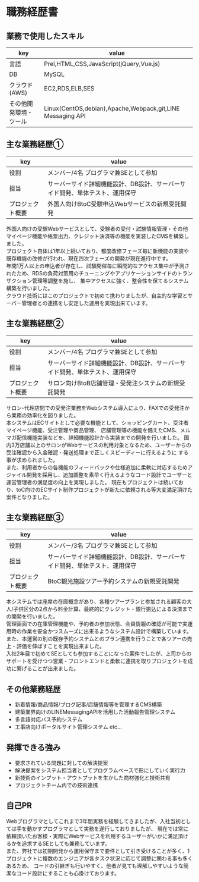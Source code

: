 # 職務経歴書

## 業務で使用したスキル
|key|value|
|----|----|
|言語|Prel,HTML,CSS,JavaScript(jQuery,Vue.js)|
|DB|MySQL|
|クラウド(AWS)|EC2,RDS,ELB,SES|
|その他開発環境・ツール|Linux(CentOS,debian),Apache,Webpack,git,LINE Messaging API|

## 主な業務経歴①
|key|value|
|----|----|
|役割|メンバー/4名 プログラマ兼SEとして参加|
|担当|サーバーサイド詳細機能設計、DB設計、サーバーサイド開発、単体テスト、運用保守|
|プロジェクト概要|外国人向けBtoC受験申込Webサービスの新規受託開発|

外国人向けの受験Webサービスとして、受験者の受付・試験情報管理・その他マイページ機能や帳票出力、クレジット決済等の機能を実装したCMSを構築しました。<br>
プロジェクト自体は1年以上続いており、都度改修フェーズ毎に新機能の実装や既存機能の改修が行われ、現在四次フェーズの開発が現在進行中です。<br>
年間1万人以上の申込者が存在し、試験開催毎に瞬間的なアクセス集中が予測されたため、RDSの負荷対策用のチューニングやアプリケーションサイドのトランザクション管理等調整を施し、
集中アクセスに強く、整合性を保てるシステム構築を行いました。<br>
クラウド技術にはこのプロジェクトで初めて携わりましたが、自主的な学習とサーバー管理者との連携をし安定した運用を実現出来ています。

## 主な業務経歴②
|key|value|
|----|----|
|役割|メンバー/4名 プログラマ兼SEとして参加|
|担当|サーバーサイド詳細機能設計、DB設計、サーバーサイド開発、単体テスト、運用保守|
|プロジェクト概要|サロン向けBtoB店舗管理・受発注システムの新規受託開発|

サロン-代理店間での受発注業務をWebシステム導入により、FAXでの受発注から業務の効率化を図りました。<br>
本システムはECサイトとして必要な機能として、ショッピングカート、受注者マイページ機能、受注管理や商品管理、
店舗管理等の機能を備えたCMS、メルマガ配信機能実装などを、詳細機能設計から実装までの開発を行いました。
国内3万店舗以上のサロンがWebサービスの利用対象となるため、ユーザーからの受注確認から入金確認・発送処理まで正しくスピーディーに行えるように
する事が求められました。<br>
また、利用者からの各機能のフィードバックや仕様追加に柔軟に対応するためアジャイル開発を採用し、追加調整を素早く行えるようなコード設計でユーザーと運営管理者の満足度の向上を実現しました。
現在もプロジェクトは続いており、toC向けのECサイト制作プロジェクトが新たに依頼される等大変満足頂けた案件となりました。

## 主な業務経歴③
|key|value|
|----|----|
|役割|メンバー/3名 プログラマ兼SEとして参加|
|担当|サーバーサイド詳細機能設計、DB設計、サーバーサイド開発、単体テスト、運用保守|
|プロジェクト概要|BtoC観光施設ツアー予約システムの新規受託開発|

本システムでは座席の在庫概念があり、各種ツアープランと参加される顧客の大人/子供区分の2点から料金計算、最終的にクレジット・銀行振込による決済までの開発を行いました。<br>
管理画面での在庫管理機能や、予約者の参加状態、会員情報の確認が可能で実運用時の作業を安全かつスムーズに出来るようなシステム設計で構築しています。<br>
また、本運営の別の既存予約システムとのプラン連携を行うことで各ツアーの売上・評価を伸ばすことを実現出来ました。<br>
入社2年目で初めてSEとしても参加することになった案件でしたが、上司からのサポートを受けつつ営業・フロントエンドと柔軟に連携を取りプロジェクトを成功に繋げることが出来ました。

## その他業務経歴
- 新着情報/商品情報/ブログ記事/店舗情報等を管理するCMS構築
- 建築業界向けのLINEMessagingAPIを活用した活動報告管理システム
- 多言語対応バス予約システム
- 工事店向けポータルサイト管理システム
etc...

## 発揮できる強み
- 要求されている問題に対しての解決提案
- 解決提案をシステム担当者としてプログラムベースで形にしていく実行力
- 新技術のインプット・アウトプットを生かした商材強化と技術共有
- プロジェクトチーム内での技術連携

## 自己PR
Webプログラマとしてこれまで3年間実務を経験してきましたが、入社当初としては手を動かすプログラマとして実務を遂行しておりましたが、
現在では常に依頼頂いたお客様・実際にWebサービスを利用するユーザーがいかに満足頂けるかを追求するSEとしても兼務しています。<br>
また、弊社では初期開発から運用保守まで要件として引き受けることが多く、1プロジェクトに複数のエンジニアが各タスク状況に応じて調整に関わる事も多くあるため、
コードの引継ぎも行いやすく、他者が見ても理解しやすいような簡潔なコード設計にすることも心掛けております。
